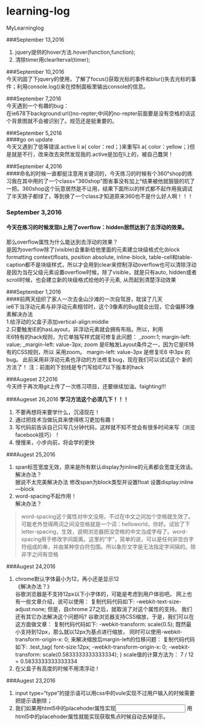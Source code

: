 # learning-log
MyLearninglog

###September 13,2016  
1. jquery提供的hover方法.hover(function,function);
2. 清除timer用clearIterval(timer); 

###September 10,2016  
今天巩固了下jquery的使用，了解了focus()获取光标的事件和blur()失去光标的事件；利用console.log()来在控制面板里输出console的信息。

###September 7,2016  
今天遇到一个有趣的bug：  
在ie678下background:url()no-repter;中间的no-repter前面要是没有空格的话这个背景图就不会被识别了。规范还是挺重要的。

###September 5,2016  
####go on update   
今天又遇到了低等错误.active li a{ color：red；}来重写li a{ color：yellow；}但是就是不行，改来改去突然发现我的.active是加在li上的，被自己蠢哭！

###September 4,2016  
####命名的时候一直都挺注意用关键词的，今天练习的时候有个360°shop的练习我在其中用的了一个class="360shop"图省事没有加上°结果被他就狠狠的坑了一把。360shop这个玩意居然是不让用，结果下面所以的样式都不起作用我调试了半天肠子都绿了，等到换了一个class才知道原来360也不是什么好人啊！！！

### September 3,2016  
#### 今天在练习的时候发现li上用了overflow：hidden居然达到了去浮动的效果。  
那么overflow属性为什么能达到去浮动的效果？  
是因为overflow除了(visible)会重新给他里面的元素建立块级格式化(block formatting context)floats, position absolute, inline-block, table-cell和table-caption都不是块级样式，所以才会用到clear来控制浮动overflow也可以清除浮动是因为当在父级元素设置overflow时候，除了visible，就是只有auto, hidden或者scroll时候，也会建立新的块级格式给他的子元素, 从而起到清楚浮动效果

###September 1,2016  
####前两天组织了家人一次去金山沙滩的一次自驾游，耽误了几天  
ie6下当浮动元素与非浮动元素相邻时，这个3像素的Bug就会出现，它会偏移3像素解决办法    
1.给浮动的父盒子添加vertical-align:middle    
2.只要触发IE的hasLayout，非浮动元素就会拥有布局。所以，利用   
IE6特有的hack规则，为它单独写样式就可修复此问题：
_zoom:1;
margin-left: value;
_margin-left: value-3px;
zoom 是IE触发Layout条件之一，因为它是IE特有的CSS规则，所以
采用zoom。
margin-left: value-3px 是修复IE6 中3px 的bug。
此前采用非浮动元素也浮动的方法修复bug，现在我们可以试试这个
新的方法了！
注：前面的下划线是专门写给IE7以下版本的hack  

###Augeset 27,2016  
今天终于再次用git上传了一次练习项目，还要继续加油。faighting!!!

###Augeset 26,2016
**学习方法这个必须几下！！！**   
1. 不要再想将来要学什么，沉浸现在！    
2. 通过把技术当做玩具来使得练习更加有趣！    
3. 写代码前告诉自己只写几分钟代码，这样就不知不觉会有很多时间来写（浏览facebook技巧）！    
4. 慢慢来，小步向前，将会学的更快    

###Augest 25,2016  
1. span标签宽度无效，原来是所有默认display为inline的元素都会宽度无效话。  
解决办法？  
据说不太完美解决办法 修改span为block类型并设置float
设置display:inline—block   
2. word-spacing不起作用！  
解决办法？  

>word-spacing这个属性对中文没用，不过在中文之间加个空格就生效了。可能老外觉得两词之间没空格就是一个词：helloworld，你好。试验了下letter-spacing，生效，说明浏览器把没空格的中文当成字母了。word-spacing用于修改字间距离。这里的“字”，简单的说，可以是任何非空白字符组成的串，并由某种空白符包围。所以象形文字是无法指定字间隔的。除非字之间有空格


###Augest 24,2016
1. chrome默认字体最小为12，再小还是显示12  
《解决办法？》  
  谷歌浏览器是不支持12px以下小字体的，可能是考虑到用户体验吧。
  网上也有一些文章介绍，说可以使用：
  复制代码代码如下:
  -webkit-text-size-adjust:none;
  但是，自chrome 27之后，就取消了对这个属性的支持。
  我们还有其它办法解决这个问题吗?
  谷歌浏览器支持CSS缩放，于是，我们可以在这方面做文章：
  复制代码代码如下:
  -webkit-transform: scale(0.5);
  既然最小支持到12px，那么就以12px为基点进行缩放，
  同时可以使用-webkit-transform-origin-x: 0; 来解决缩放后margin-left的位移问题：
  复制代码代码如下:
  .test_tag{
  font-size:12px;
  -webkit-transform-origin-x: 0;
  -webkit-transform: scale(0.5833333333333334);
  }
  scale值的计算方法为： 7 / 12 = 0.5833333333333334      
2. 在父盒子有高度的时候不用清浮动！  

###Augest 23,2016
1. input type=“type”的提示语可以用css中的vule实现不过用户输入的时候需要把提示语删除；  
2. 我们如果用html5中的placehoder属性实现<input placehoder=""> 用html5中的placehoder属性就能实现获取焦点时候自动去掉提示。  
